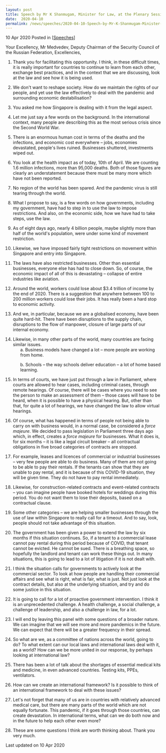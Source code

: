 ```yaml
---
layout: post
title: Speech by Mr K Shanmugam, Minister for Law, at the Plenary Session of the St. Petersburg International Legal Forum
date:  2020-04-10
permalink: /news/speeches/2020-04-10-Speech-by-Mr-K-Shanmugam-Minister-for-Law-at-the-Plenary-Session-of-SPILF
---
```


10 Apr 2020 Posted in [[Speeches](/news/speeches)]

Your Excellency, Mr Medvedev, Deputy Chairman of the Security Council of the Russian Federation,
Excellencies,

<ol start="1">
<li>Thank you for facilitating this opportunity. I think, in these difficult times, it is really important for countries to continue to learn from each other, exchange best practices, and in the context that we are discussing, look at the law and see how it is being used.</li>
</ol>

<ol start="2">
<li>We don't want to reshape society. How do we maintain the rights of our people, and yet use the law effectively to deal with the pandemic and surrounding economic destabilisation?</li>
</ol>

<ol start="3">
<li>You asked me how Singapore is dealing with it from the legal aspect.</li>
</ol>

<ol start="4">
<li>Let me just say a few words on the background. In the international context, many people are describing this as the most serious crisis since the Second World War.</li>
</ol>

<ol start="5">
<li>There is an enormous human cost in terms of the deaths and the infections, and economic cost everywhere – jobs, economies devastated, people's lives ruined. Businesses shuttered, investments wiped out.</li>
</ol>

<ol start="6">
<li>You look at the health impact as of today, 10th of April. We are counting 1.6 million infections, more than 95,000 deaths. Both of those figures are clearly an understatement because there must be many more which have not been reported.</li>
</ol>

<ol start="7">
<li>No region of the world has been spared. And the pandemic virus is still tearing through the world.</li>
</ol>

<ol start="8">
<li>What I propose to say, is a few words on how governments, including my government, have had to step in to use the law to impose restrictions. And also, on the economic side, how we have had to take steps, use the law.</li>
</ol>

<ol start="9">
<li>As of eight days ago, nearly 4 billion people, maybe slightly more than half of the world's population, were under some kind of movement restriction.</li>
</ol>

<ol start="10">
<li>Likewise, we have imposed fairly tight restrictions on movement within Singapore and entry into Singapore.</li>
</ol>

<ol start="11">
<li>The laws have also restricted businesses. Other than essential businesses, everyone else has had to close down. So, of course, the economic impact of all of this is devastating – collapse of entire industries like aviation.</li>
</ol>

<ol start="12">
<li>Around the world, workers could lose about $3.4 trillion of income by the end of 2020. There is a suggestion that anywhere between 100 to 200 million workers could lose their jobs. It has really been a hard stop to economic activity.</li>
</ol>

<ol start="13">
<li>And we, in particular, because we are a globalised economy, have been quite hard-hit. There have been disruptions to the supply chain, disruptions to the flow of manpower, closure of large parts of our internal economy.</li>
</ol>

<ol start="14">
<li>Likewise, in many other parts of the world, many countries are facing similar issues.

<ol start="a">
a. Business models have changed a lot – more people are working from home.

b. Schools – the way schools deliver education – a lot of home based learning.
</ol></ol>

<ol start="15">
<li>In terms of courts, we have just put through a law in Parliament, where courts are allowed to hear cases, including criminal cases, through remote hearings. Of course, there will be cases where you need to see the person to make an assessment of them – those cases will have to be heard, when it is possible to have a physical hearing. But, other than that, for quite a lot of hearings, we have changed the law to allow virtual hearings.</li>
</ol>

<ol start="16">
<li>Of course, what has happened in terms of people not being able to carry on with business would, in a normal case, be considered a <i>force majeure</i>. We decided to pass legislation in Parliament three days ago which, in effect, creates a <i>force majeure</i> for businesses. What it does is, for six months – it is like a legal circuit breaker – all contractual obligations in five broad categories of contracts are stopped.</li>
</ol>

<ol start="17">
<li>For example, leases and licences of commercial or industrial businesses – very few people are able to do business. Many of them are not going to be able to pay their rentals. If the tenants can show that they are unable to pay rental, and it is because of this COVID-19 situation, they will be given time. They do not have to pay rental immediately.</li>
</ol>

<ol start="18">
<li>Likewise, for construction-related contracts and event-related contracts – you can imagine people have booked hotels for weddings during this period. You do not want them to lose their deposits, based on a contractual clause.</li>
</ol>

<ol start="19">
<li>Some other categories – we are helping smaller businesses through the use of law within Singapore to really call for a timeout. And to say, look, people should not take advantage of this situation.</li>
</ol>

<ol start="20">
<li>The government has been given a power to extend the law by six months if this situation continues. So, if a tenant to a commercial lease cannot pay rental during this period because of COVID, that tenant cannot be evicted. He cannot be sued. There is a breathing space, so hopefully the landlord and tenant can work these things out. In many situations, this is going to lead to a lot of litigation if it is not dealt with.</li>
</ol>

<ol start="21">
<li>I think the situation calls for governments to actively look at the commercial sector. To look at how people are handling their commercial affairs and see what is right, what is fair, what is just. Not just look at the contract details, but also at the underlying situation, and try and do some justice in this situation.</li>
</ol>

<ol start="22">
<li>It is going to call for a lot of proactive government intervention. I think it is an unprecedented challenge. A health challenge, a social challenge, a challenge of leadership, and also a challenge in law, for a lot.</li>
</ol>

<ol start="23">
<li>I will end by leaving this panel with some questions of a broader nature. We can imagine that we will see more and more pandemics in the future. We can expect that there will be a greater frequency in their spread.</li>
</ol>

<ol start="24">
<li>So what are we, as a committee of nations across the world, going to do? To what extent can our local laws and international laws deal with it, as a world? How can we be more united in our response, by perhaps looking at international law?</li>
</ol>

<ol start="25">
<li>There has been a lot of talk about the shortages of essential medical kits and medicine, in even advanced countries. Testing kits, PPEs, ventilators.</li>
</ol>

<ol start="26">
<li>How can we create an international framework? Is it possible to think of an international framework to deal with these issues?</li>
</ol>

<ol start="27">
<li>Let's not forget that many of us are in countries with relatively advanced medical care, but there are many parts of the world which are not equally fortunate. This pandemic, if it goes through those countries, can create devastation. In international terms, what can we do both now and in the future to help each other even more?</li>
</ol>

<ol start="28">
<li>These are some questions I think are worth thinking about. Thank you very much.</li>
</ol>

<p class="right-side-updated">Last updated on 10 Apr 2020</p> 
